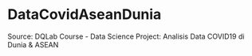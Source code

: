 # DataCovidAseanDunia
Source: DQLab Course - Data Science Project: Analisis Data COVID19 di Dunia &amp; ASEAN
